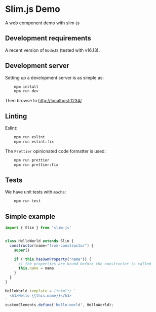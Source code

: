 # Slim.js Demo
A web component demo with slim-js

## Development requirements

A recent  version of `NodeJS` (tested with v16.13).

## Development server

Setting up a development server is as simple as:
```bash
    npm install
    npm run dev
```

Then browse to [http://localhost:1234/](http://localhost:1234/)

## Linting

Eslint:
```bash
    npm run eslint
    npm run eslint:fix
```

The `Prettier` opinionated code formatter is used:
```bash
    npm run prettier
    npm run prettier:fix
```

## Tests
We have unit tests with `mocha`:
```bash
    npm run test
```


## Simple example

```javascript
import { Slim } from 'slim-js'


class HelloWorld extends Slim {
  constructor(name="from-constructor") {
    super()

    if (!this.hasOwnProperty("name")) {
      // the properties are bound before the constructor is called
      this.name = name
    }
  }
}

HelloWorld.template = /*html*/ `
  <h1>Hello {{this.name}}</h1>
`
customElements.define('hello-world', HelloWorld);

```